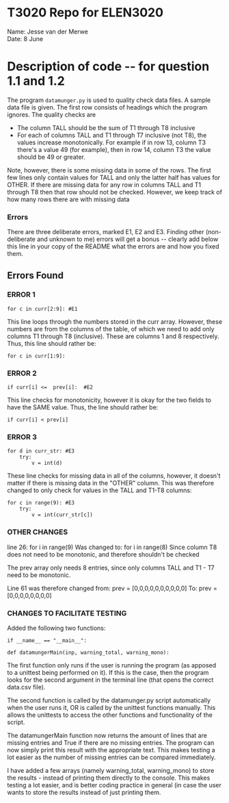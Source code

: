 
# T3020   Repo for ELEN3020

Name: Jesse van der Merwe  
Date: 8 June


# Description of code -- for question 1.1 and 1.2

The program `datamunger.py` is used to quality check data files. A
sample data file is given. The first row consists of headings which
the program ignores. The quality checks are

* The column TALL should be the sum of T1 through T8 inclusive
* For each of columns TALL and T1 through T7 inclusive (not T8),  the values increase monotonically. For example if in row 13, column T3 there's a value 49 (for example), then in row 14, column T3 the value should be 49 or greater.

Note, however, there is some missing data in some of the rows. The first few lines only contain values for TALL and only the latter half has values for OTHER.  If there are missing data for any row in columns TALL and T1 through T8 then that row should not be checked. However, we keep track of how many rows there are with missing data


### Errors

There are three deliberate errors, marked E1, E2 and E3. Finding other (non-deliberate and unknown to me)  errors will get a bonus -- clearly add below this line in your copy of the README what the errors are and how you fixed them.


## Errors Found
### ERROR 1
    for c in curr[2:9]: #E1

This line loops through the numbers stored in the curr array. However, these numbers are from the columns of the table, of which we need to add only columns T1 through T8 (inclusive). These are columns 1 and 8 respectively. Thus, this line should rather be: 

    for c in curr[1:9]:

### ERROR 2
    if curr[i] <=  prev[i]:  #E2

This line checks for monotonicity, however it is okay for the two fields to have the SAME value.
Thus, the line should rather be: 

    if curr[i] < prev[i]

### ERROR 3
    for d in curr_str: #E3
        try:
            v = int(d)

These line checks for missing data in all of the columns, however, it doesn't matter if there is missing data in the "OTHER" column.
This was therefore changed to only check for values in the TALL and T1-T8 columns: 
    
    for c in range(9): #E3
        try:
            v = int(curr_str[c])


### OTHER CHANGES
line 26:             for i in range(9) 
Was changed to:      for i in range(8)
Since column T8 does not need to be monotonic, and therefore shouldn't be checked

The prev array only needs 8 entries, since only columns TALL and T1 - T7 need to be monotonic. 

Line 61 was therefore changed from: 
    prev = [0,0,0,0,0,0,0,0,0,0]
To:
    prev = [0,0,0,0,0,0,0,0]

### CHANGES TO FACILITATE TESTING
Added the following two functions:

    if __name__ == "__main__":

    def datamungerMain(inp, warning_total, warning_mono):

The first function only runs if the user is running the program (as apposed to a unittest being performed on it). If this is the case, then the program looks for the second argument in the terminal line (that opens the correct data.csv file). 

The second function is called by the datamunger.py script automatically when the user runs it, OR is called by the unittest functions manually. This allows the unittests to access the other functions and functionality of the script. 

The datamungerMain function now returns the amount of lines that are missing entries and True if there are no missing entries. The program can now simply print this result with the appropriate text. This makes testing a lot easier as the number of missing entries can be compared immediately.

I have added a few arrays (namely warning_total, warning_mono) to store the results - instead of printing them directly to the console. This makes testing a lot easier, and is better coding practice in general (in case the user wants to store the results instead of just printing them. 








